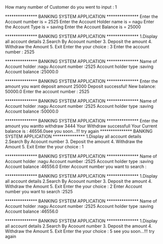 How many number of Customer do you went to input : 1

 *************** BANKING SYSTEM APPLICATION *************** 
Enter the Account number is  = 2525
Enter the Account Holder name  is  = nagu
Enter the Account Type  is  = saving
Enter the Account Balance  is  = 25000

 *************** BANKING SYSTEM APPLICATION *************** 
1.Display all account details 
2.Search By Acoount number 
 3. Deposit the amount 
 4. Withdraw the Amount 
 5. Exit 
Enter the your choice :  3
Enter the account number : 2525

 *************** BANKING SYSTEM APPLICATION *************** 
Name of Account holder :nagu
Account number  :2525
Account holder type :saving
Account balance :25000.0

 *************** BANKING SYSTEM APPLICATION *************** 
Enter the amount you want deposit amount 25000
Deposit successful! New balance: 50000.0
Enter the  account number : 2525

 *************** BANKING SYSTEM APPLICATION *************** 
Name of Account holder :nagu
Account number  :2525
Account holder type :saving
Account balance :50000.0

 *************** BANKING SYSTEM APPLICATION *************** Enter the amount you wantto withdraw  3444
Your Withdraw successfull Your Current balance is  : 46556.0see you soon...!!! try again 
 *************** BANKING SYSTEM APPLICATION *************** 
1.Display all account details 
2.Search By Acoount number 
 3. Deposit the amount 
 4. Withdraw the Amount 
 5. Exit 
Enter the your choice :  1

 *************** BANKING SYSTEM APPLICATION *************** 
Name of Account holder :nagu
Account number  :2525
Account holder type :saving
Account balance :46556.0
Enter Account number you want to search  :

 *************** BANKING SYSTEM APPLICATION *************** 
1.Display all account details 
2.Search By Acoount number 
 3. Deposit the amount 
 4. Withdraw the Amount 
 5. Exit 
Enter the your choice :  2
Enter Account number you want to search  :2525

 *************** BANKING SYSTEM APPLICATION *************** 
Name of Account holder :nagu
Account number  :2525
Account holder type :saving
Account balance :46556.0

 *************** BANKING SYSTEM APPLICATION *************** 
1.Display all account details 
2.Search By Acoount number 
 3. Deposit the amount 
 4. Withdraw the Amount 
 5. Exit 
Enter the your choice :  5
see you soon...!!! try again 
